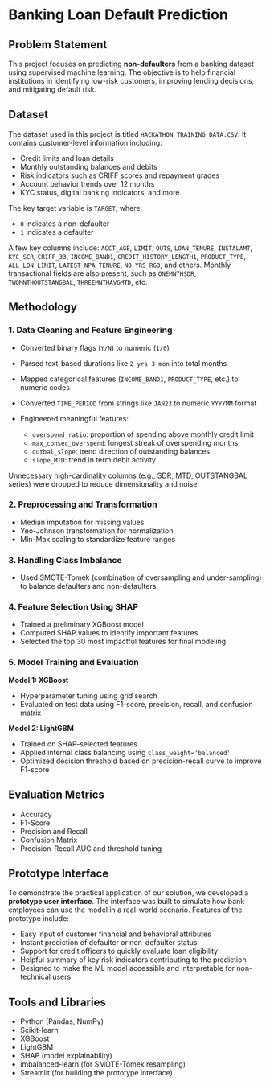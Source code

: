 
# Banking Loan Default Prediction

## Problem Statement

This project focuses on predicting **non-defaulters** from a banking dataset using supervised machine learning. The objective is to help financial institutions in identifying low-risk customers, improving lending decisions, and mitigating default risk.

## Dataset

The dataset used in this project is titled `HACKATHON_TRAINING_DATA.CSV`. It contains customer-level information including:

* Credit limits and loan details
* Monthly outstanding balances and debits
* Risk indicators such as CRIFF scores and repayment grades
* Account behavior trends over 12 months
* KYC status, digital banking indicators, and more

The key target variable is `TARGET`, where:

* `0` indicates a non-defaulter
* `1` indicates a defaulter

A few key columns include:
`ACCT_AGE`, `LIMIT`, `OUTS`, `LOAN_TENURE`, `INSTALAMT`, `KYC_SCR`, `CRIFF_33`, `INCOME_BAND1`, `CREDIT_HISTORY_LENGTH1`, `PRODUCT_TYPE`, `ALL_LON_LIMIT`, `LATEST_NPA_TENURE`, `NO_YRS_RG3`, and others. Monthly transactional fields are also present, such as `ONEMNTHSDR`, `TWOMNTHOUTSTANGBAL`, `THREEMNTHAVGMTD`, etc.

## Methodology

### 1. Data Cleaning and Feature Engineering

* Converted binary flags (`Y/N`) to numeric (`1/0`)
* Parsed text-based durations like `2 yrs 3 mon` into total months
* Mapped categorical features (`INCOME_BAND1`, `PRODUCT_TYPE`, etc.) to numeric codes
* Converted `TIME_PERIOD` from strings like `JAN23` to numeric `YYYYMM` format
* Engineered meaningful features:

  * `overspend_ratio`: proportion of spending above monthly credit limit
  * `max_consec_overspend`: longest streak of overspending months
  * `outbal_slope`: trend direction of outstanding balances
  * `slope_MTD`: trend in term debit activity

Unnecessary high-cardinality columns (e.g., SDR, MTD, OUTSTANGBAL series) were dropped to reduce dimensionality and noise.

### 2. Preprocessing and Transformation

* Median imputation for missing values
* Yeo-Johnson transformation for normalization
* Min-Max scaling to standardize feature ranges

### 3. Handling Class Imbalance

* Used SMOTE-Tomek (combination of oversampling and under-sampling) to balance defaulters and non-defaulters

### 4. Feature Selection Using SHAP

* Trained a preliminary XGBoost model
* Computed SHAP values to identify important features
* Selected the top 30 most impactful features for final modeling

### 5. Model Training and Evaluation

**Model 1: XGBoost**

* Hyperparameter tuning using grid search
* Evaluated on test data using F1-score, precision, recall, and confusion matrix

**Model 2: LightGBM**

* Trained on SHAP-selected features
* Applied internal class balancing using `class_weight='balanced'`
* Optimized decision threshold based on precision-recall curve to improve F1-score

## Evaluation Metrics

* Accuracy
* F1-Score
* Precision and Recall
* Confusion Matrix
* Precision-Recall AUC and threshold tuning

## Prototype Interface

To demonstrate the practical application of our solution, we developed a **prototype user interface**. The interface was built to simulate how bank employees can use the model in a real-world scenario. Features of the prototype include:

* Easy input of customer financial and behavioral attributes
* Instant prediction of defaulter or non-defaulter status
* Support for credit officers to quickly evaluate loan eligibility
* Helpful summary of key risk indicators contributing to the prediction
* Designed to make the ML model accessible and interpretable for non-technical users

## Tools and Libraries

* Python (Pandas, NumPy)
* Scikit-learn
* XGBoost
* LightGBM
* SHAP (model explainability)
* imbalanced-learn (for SMOTE-Tomek resampling)
* Streamlit (for building the prototype interface)
